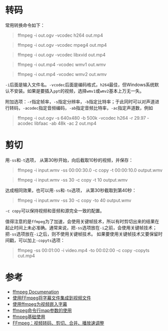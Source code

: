 # 转码

常用转换命令如下：

> ffmpeg -i out.ogv -vcodec h264 out.mp4 

> ffmpeg -i out.ogv -vcodec mpeg4 out.mp4 

> ffmpeg -i out.ogv -vcodec libxvid out.mp4 

> ffmpeg -i out.mp4 -vcodec wmv1 out.wmv 

> ffmpeg -i out.mp4 -vcodec wmv2 out.wmv 

`-i`后面是输入文件名。`-vcodec`后面是编码格式，`h264`最佳，但Windows系统默认不安装。如果是要插入`ppt`的视频，选择`wmv1`或`wmv2`基本上万无一失。

附加选项：`-r`指定帧率，`-s`指定分辨率，`-b`指定比特率；于此同时可以对声道进行转码，`-acodec`指定音频编码，`-ab`指定音频比特率，`-ac`指定声道数，例如
> ffmpeg -i out.ogv -s 640x480 -b 500k -vcodec h264 -r 29.97 -acodec libfaac -ab 48k -ac 2 out.mp4

# 剪切

用`-ss`和`-t`选项， 从第30秒开始，向后截取10秒的视频，并保存：
> ffmpeg -i input.wmv -ss 00:00:30.0 -c copy -t 00:00:10.0 output.wmv 

> ffmpeg -i input.wmv -ss 30 -c copy -t 10 output.wmv 

达成相同效果，也可以用`-ss`和`-to`选项， 从第30秒截取到第40秒：
> ffmpeg -i input.wmv -ss 30 -c copy -to 40 output.wmv 

`-c copy`可以保持视频和音频和源完全一致的配置。

值得注意的是`ffmpeg`为了加速，会使用关键帧技术，所以有时剪切出来的结果在起止时间上未必准确。通常来说，把`-ss`选项放在`-i`之前，会使用关键帧技术；把`-ss`选项放在`-i`之后，则不使用关键帧技术。 如果要使用关键帧技术又要保留时间戳，可以加上`-copyts`选项：
> ffmpeg -ss 00:01:00 -i video.mp4 -to 00:02:00 -c copy -copyts cut.mp4 

# 参考

- [ffmpeg Documenation](http://ffmpeg.org/ffmpeg.html)
- [使用FFmpeg将字幕文件集成到视频文件](https://www.yaosansi.com/post/ffmpeg-burn-subtitles-into-video/)
- [使用ffmpeg为视频嵌入字幕](https://www.jianshu.com/p/ba8670f09df0)
- [ffmpeg命令行map参数的使用](https://blog.csdn.net/xiaoluer/article/details/81136478)
- [ffmpeg基础使用](https://www.jianshu.com/p/ddafe46827b7)
- [FFmpeg：视频转码、剪切、合并、播放速调整](https://fzheng.me/2016/01/08/ffmpeg/)